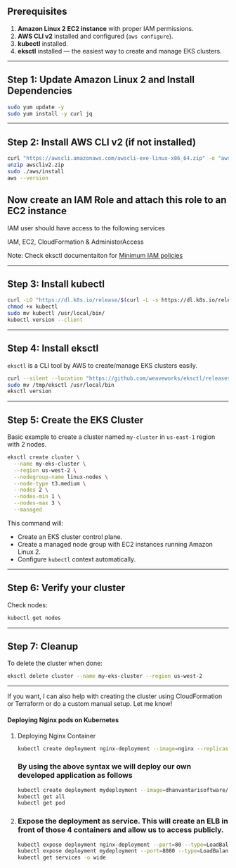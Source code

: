 ## Prerequisites

1. **Amazon Linux 2 EC2 instance** with proper IAM permissions.
2. **AWS CLI v2** installed and configured (`aws configure`).
3. **kubectl** installed.
4. **eksctl** installed — the easiest way to create and manage EKS clusters.

---

## Step 1: Update Amazon Linux 2 and Install Dependencies

```bash
sudo yum update -y
sudo yum install -y curl jq
```

---

## Step 2: Install AWS CLI v2 (if not installed)

```bash
curl "https://awscli.amazonaws.com/awscli-exe-linux-x86_64.zip" -o "awscliv2.zip"
unzip awscliv2.zip
sudo ./aws/install
aws --version
```
## Now create an IAM Role and attach this role to an EC2 instance

   IAM user should have access to the following services

   IAM, EC2, CloudFormation & AdministorAccess
   
   Note: Check eksctl documentaiton for [Minimum IAM policies](https://eksctl.io/usage/minimum-iam-policies/)

---

## Step 3: Install kubectl

```bash
curl -LO "https://dl.k8s.io/release/$(curl -L -s https://dl.k8s.io/release/stable.txt)/bin/linux/amd64/kubectl"
chmod +x kubectl
sudo mv kubectl /usr/local/bin/
kubectl version --client
```

---

## Step 4: Install eksctl

`eksctl` is a CLI tool by AWS to create/manage EKS clusters easily.

```bash
curl --silent --location "https://github.com/weaveworks/eksctl/releases/latest/download/eksctl_$(uname -s)_amd64.tar.gz" | tar xz -C /tmp
sudo mv /tmp/eksctl /usr/local/bin
eksctl version
```

---

## Step 5: Create the EKS Cluster

Basic example to create a cluster named `my-cluster` in `us-east-1` region with 2 nodes.

```bash
eksctl create cluster \
  --name my-eks-cluster \
  --region us-west-2 \
  --nodegroup-name linux-nodes \
  --node-type t3.medium \
  --nodes 2 \
  --nodes-min 1 \
  --nodes-max 3 \
  --managed
```

This command will:

* Create an EKS cluster control plane.
* Create a managed node group with EC2 instances running Amazon Linux 2.
* Configure `kubectl` context automatically.

---

## Step 6: Verify your cluster

Check nodes:

```bash
kubectl get nodes
```

---

## Step 7: Cleanup

To delete the cluster when done:

```bash
eksctl delete cluster --name my-eks-cluster --region us-west-2
```

---

If you want, I can also help with creating the cluster using CloudFormation or Terraform or do a custom manual setup. Let me know!




   #### Deploying Nginx pods on Kubernetes
1. Deploying Nginx Container
    ```sh
    kubectl create deployment nginx-deployment --image=nginx --replicas=4 --port=80
    ```
    ### By using the above syntax we will deploy our own developed application as follows
    ```sh
    kubectl create deployment mydeployment --image=dhanvantarisoftware/dhanvantari-image --replicas=4 --port=8080
    kubectl get all
    kubectl get pod
   ```

1. ### Expose the deployment as service. This will create an ELB in front of those 4 containers and allow us to access publicly.
   ```sh
   kubectl expose deployment nginx-deployment --port=80 --type=LoadBalancer
   kubectl expose deployment mydeployment --port=8080 --type=LoadBalancer
   kubectl get services -o wide
   ```
